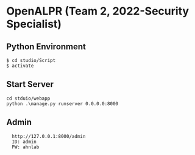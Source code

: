 # OpenALPR (Team 2, 2022-Security Specialist)

## Python Environment
```
$ cd studio/Script
$ activate
```

## Start Server
```
cd stduio/webapp
python .\manage.py runserver 0.0.0.0:8000
```

## Admin
```
  http://127.0.0.1:8000/admin
  ID: admin
  PW: ahnlab
```
